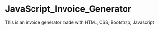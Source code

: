 # JavaScript_Invoice_Generator
This is an invoice generator made with HTML, CSS, Bootstrap, Javascript
